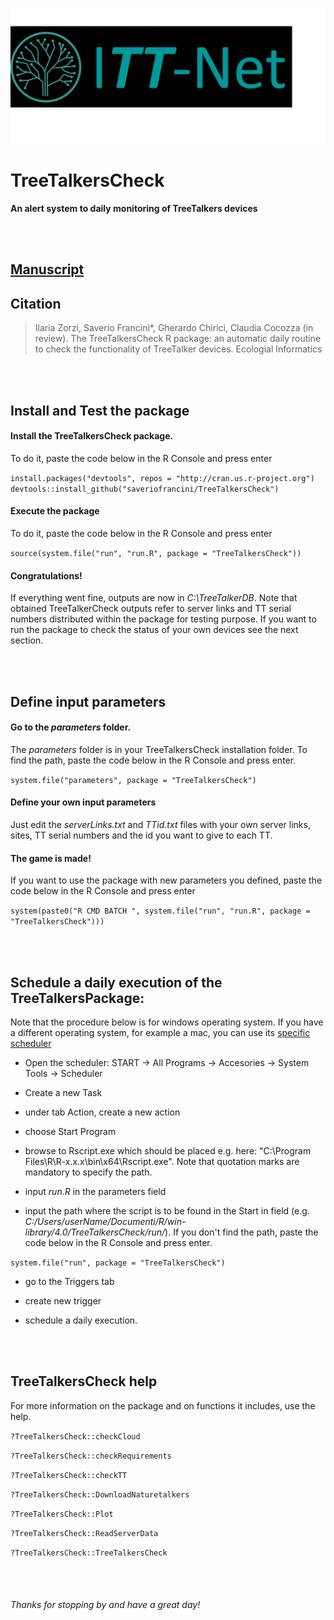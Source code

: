 ![banner image](logo/logo.jpeg)

# TreeTalkersCheck

**An alert system to daily monitoring of TreeTalkers devices**

<br><br>

## [Manuscript](https://www.topolino.it/character/pluto/) 

## Citation

> Ilaria Zorzi, Saverio Francini*, Gherardo Chirici, Claudia Cocozza (in review). The TreeTalkersCheck R package: an automatic daily routine to check the functionality of TreeTalker devices. Ecologial Informatics

<br><br>

## Install and Test the package

#### Install the TreeTalkersCheck package. 
To do it, paste the code below in the R Console and press enter

`install.packages("devtools", repos = "http://cran.us.r-project.org")`
`devtools::install_github("saveriofrancini/TreeTalkersCheck")`

#### Execute the package
To do it, paste the code below in the R Console and press enter

`source(system.file("run", "run.R", package = "TreeTalkersCheck"))`

#### Congratulations!
If everything went fine, outputs are now in *C:\TreeTalkerDB*. 
Note that obtained TreeTalkerCheck outputs refer to server links and TT serial numbers distributed within the package for testing purpose. If you want to run the package to check the status of your own devices see the next section.

<br><br>

## Define input parameters

#### Go to the *parameters* folder. 
The *parameters* folder is in your TreeTalkersCheck installation folder. To find the path, paste the code below in the R Console and press enter.

`system.file("parameters", package = "TreeTalkersCheck")`

#### Define your own input parameters
Just edit the *serverLinks.txt* and *TTid.txt* files with your own server links, sites, TT serial numbers and the id you want to give to each TT. 

#### The game is made!
If you want to use the package with new parameters you defined, paste the code below in the R Console and press enter

`system(paste0("R CMD BATCH ", system.file("run", "run.R", package = "TreeTalkersCheck")))`

<br><br>

## Schedule a daily execution of the TreeTalkersPackage:
Note that the procedure below is for windows operating system. If you have a different operating system, for example a mac, you can use its [specific scheduler](https://www.macscheduler.net/)

- Open the scheduler: START -> All Programs -> Accesories -> System Tools -> Scheduler

- Create a new Task

- under tab Action, create a new action

- choose Start Program

- browse to Rscript.exe which should be placed e.g. here: "C:\Program Files\R\R-x.x.x\bin\x64\Rscript.exe". Note that quotation marks are mandatory to specify the path.

- input *run.R* in the parameters field

- input the path where the script is to be found in the Start in field (e.g. *C:/Users/userName/Documenti/R/win-library/4.0/TreeTalkersCheck/run/*). If you don't find the path, paste the code below in the R Console and press enter.

`system.file("run", package = "TreeTalkersCheck")`

- go to the Triggers tab

- create new trigger

- schedule a daily execution. 

<br><br>

## TreeTalkersCheck help

For more information on the package and on functions it includes, use the help.

`?TreeTalkersCheck::checkCloud`

`?TreeTalkersCheck::checkRequirements`

`?TreeTalkersCheck::checkTT`

`?TreeTalkersCheck::DownloadNaturetalkers`

`?TreeTalkersCheck::Plot`

`?TreeTalkersCheck::ReadServerData`

`?TreeTalkersCheck::TreeTalkersCheck`

<br><br>

###### Thanks for stopping by and have a great day!
